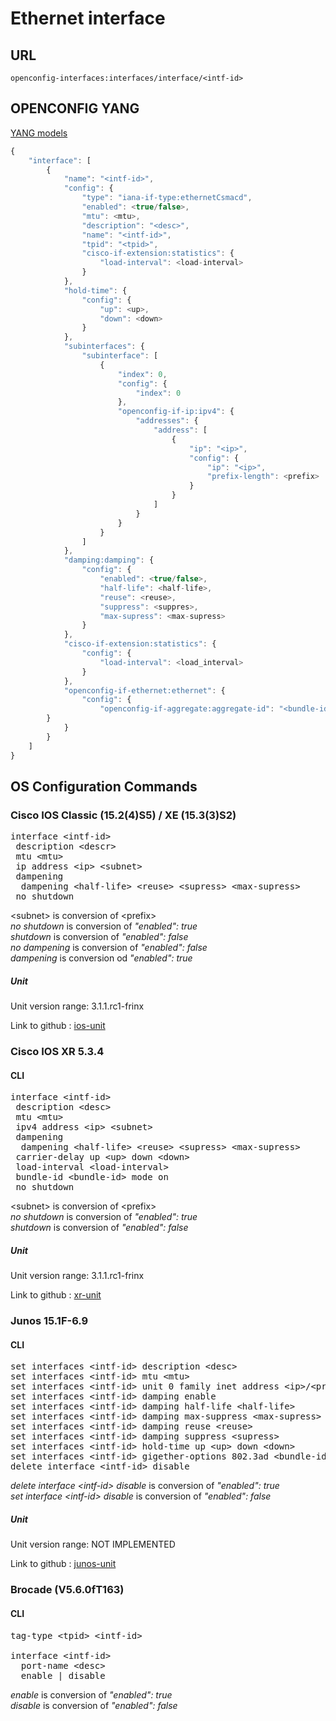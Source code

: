 # Ethernet interface

## URL

```
openconfig-interfaces:interfaces/interface/<intf-id>
```

## OPENCONFIG YANG

[YANG models](https://github.com/FRINXio/openconfig/tree/master/interfaces/src/main/yang)

```javascript
{
    "interface": [
        {
            "name": "<intf-id>",
            "config": {
                "type": "iana-if-type:ethernetCsmacd",
                "enabled": <true/false>,
                "mtu": <mtu>,
                "description": "<desc>",
                "name": "<intf-id>",
                "tpid": "<tpid>",
                "cisco-if-extension:statistics": {
                    "load-interval": <load-interval>
                }
            },
            "hold-time": {
                "config": {
                    "up": <up>,
                    "down": <down>
                }
            },
            "subinterfaces": {
                "subinterface": [
                    {
                        "index": 0,
                        "config": {
                            "index": 0
                        },
                        "openconfig-if-ip:ipv4": {
                            "addresses": {
                                "address": [
                                    {
                                        "ip": "<ip>",
                                        "config": {
                                            "ip": "<ip>",
                                            "prefix-length": <prefix>
                                        }
                                    }
                                ]
                            }
                        }
                    }
                ]
            },
            "damping:damping": {
                "config": {
                    "enabled": <true/false>,
                    "half-life": <half-life>,
                    "reuse": <reuse>,
                    "suppress": <suppres>,
                    "max-supress": <max-supress>
                }
            },
            "cisco-if-extension:statistics": {
                "config": {
                    "load-interval": <load_interval>
                }
            },
            "openconfig-if-ethernet:ethernet": {
                "config": {
                    "openconfig-if-aggregate:aggregate-id": "<bundle-id>"
		}
            }
        }
    ]
}
```

## OS Configuration Commands

### Cisco IOS Classic (15.2(4)S5) / XE (15.3(3)S2)

<pre>
interface &lt;intf-id&gt;
 description &lt;descr&gt;
 mtu &lt;mtu&gt;
 ip address &lt;ip&gt; &lt;subnet&gt;
 dampening
  dampening &lt;half-life&gt; &lt;reuse&gt; &lt;supress&gt; &lt;max-supress&gt;
 no shutdown
</pre>

&lt;subnet&gt; is conversion of &lt;prefix&gt;  
*no shutdown* is conversion of *"enabled": true*  
*shutdown* is conversion of *"enabled": false*  
*no dampening* is conversion of *"enabled": false*  
*dampening* is conversion od *"enabled": true*


##### Unit

Unit version range: 3.1.1.rc1-frinx

Link to github : [ios-unit](https://github.com/FRINXio/cli-units/tree/master/ios/interface)

### Cisco IOS XR 5.3.4

#### CLI

<pre>
interface &lt;intf-id&gt;
 description &lt;desc&gt;
 mtu &lt;mtu&gt;
 ipv4 address &lt;ip&gt; &lt;subnet&gt;
 dampening
  dampening &lt;half-life&gt; &lt;reuse&gt; &lt;supress&gt; &lt;max-supress&gt;
 carrier-delay up &lt;up&gt; down &lt;down&gt;
 load-interval &lt;load-interval&gt;
 bundle-id &lt;bundle-id&gt; mode on
 no shutdown
</pre>

&lt;subnet&gt; is conversion of &lt;prefix&gt;  
*no shutdown* is conversion of *"enabled": true*  
*shutdown* is conversion of *"enabled": false*

##### Unit

Unit version range: 3.1.1.rc1-frinx

Link to github : [xr-unit]()

### Junos 15.1F-6.9

#### CLI

<pre>
set interfaces &lt;intf-id&gt; description &lt;desc&gt;
set interfaces &lt;intf-id&gt; mtu &lt;mtu&gt;
set interfaces &lt;intf-id&gt; unit 0 family inet address &lt;ip&gt/&lt;prefix&gt;
set interfaces &lt;intf-id&gt; damping enable
set interfaces &lt;intf-id&gt; damping half-life &lt;half-life&gt;
set interfaces &lt;intf-id&gt; damping max-suppress &lt;max-supress&gt;
set interfaces &lt;intf-id&gt; damping reuse &lt;reuse&gt;
set interfaces &lt;intf-id&gt; damping suppress &lt;supress&gt;
set interfaces &lt;intf-id&gt; hold-time up &lt;up&gt; down &lt;down&gt;
set interfaces &lt;intf-id&gt; gigether-options 802.3ad &lt;bundle-id&gt;
delete interface &lt;intf-id&gt; disable
</pre>

*delete interface &lt;intf-id&gt; disable* is conversion of *"enabled": true*  
*set interface &lt;intf-id&gt; disable* is conversion of *"enabled": false*

##### Unit

Unit version range: NOT IMPLEMENTED

Link to github : [junos-unit]()

### Brocade (V5.6.0fT163)

#### CLI

<pre>
tag-type &lt;tpid&gt; &lt;intf-id&gt;

interface &lt;intf-id&gt;
  port-name &lt;desc&gt;
  enable | disable
</pre>

*enable* is conversion of *"enabled": true*  
*disable* is conversion of *"enabled": false*

